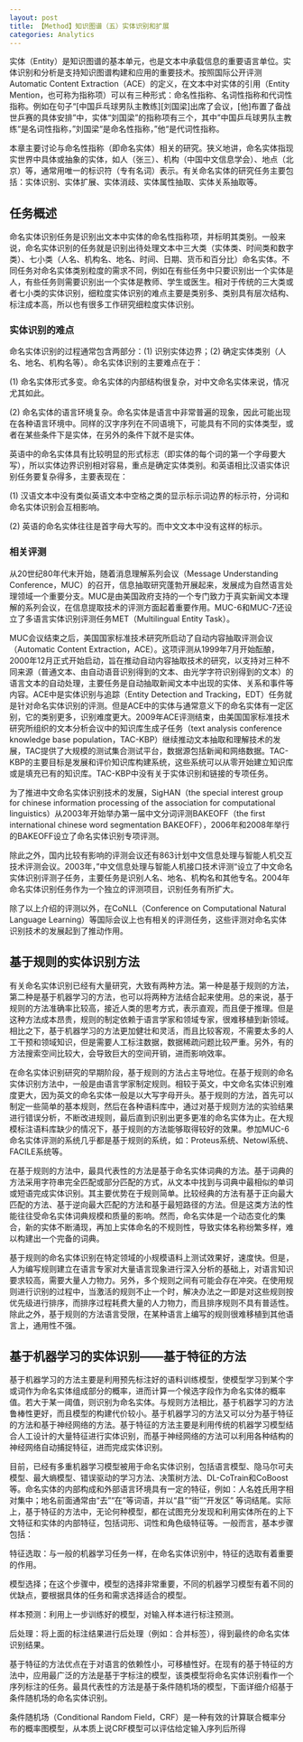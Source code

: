 ```yaml
---
layout: post
title: 【Method】知识图谱（五）实体识别和扩展
categories: Analytics
---
```


实体（Entity）是知识图谱的基本单元，也是文本中承载信息的重要语言单位。实体识别和分析是支持知识图谱构建和应用的重要技术。按照国际公开评测Automatic Content Extraction（ACE）的定义，在文本中对实体的引用（Entity Mention，也可称为指称项）可以有三种形式：命名性指称、名词性指称和代词性指称。例如在句子“[中国乒乓球男队主教练][刘国梁]出席了会议，[他]布置了备战世乒赛的具体安排”中，实体“刘国梁”的指称项有三个，其中”中国乒乓球男队主教练“是名词性指称，”刘国梁“是命名性指称，”他“是代词性指称。

本章主要讨论与命名性指称（即命名实体）相关的研究。狭义地讲，命名实体指现实世界中具体或抽象的实体，如人（张三）、机构（中国中文信息学会）、地点（北京）等，通常用唯一的标识符（专有名词）表示。有关命名实体的研究任务主要包括：实体识别、实体扩展、实体消歧、实体属性抽取、实体关系抽取等。


## 任务概述

命名实体识别任务是识别出文本中实体的命名性指称项，并标明其类别。一般来说，命名实体识别的任务就是识别出待处理文本中三大类（实体类、时间类和数字类）、七小类（人名、机构名、地名、时间、日期、货币和百分比）命名实体。不同任务对命名实体类别粒度的需求不同，例如在有些任务中只要识别出一个实体是人，有些任务则需要识别出一个实体是教师、学生或医生。相对于传统的三大类或者七小类的实体识别，细粒度实体识别的难点主要是类别多、类别具有层次结构、标注成本高，所以也有很多工作研究细粒度实体识别。

### 实体识别的难点

命名实体识别的过程通常包含两部分：(1) 识别实体边界；(2) 确定实体类别（人名、地名、机构名等）。命名实体识别的主要难点在于：

(1) 命名实体形式多变。命名实体的内部结构很复杂，对中文命名实体来说，情况尤其如此。

(2) 命名实体的语言环境复杂。命名实体是语言中非常普遍的现象，因此可能出现在各种语言环境中。同样的汉字序列在不同语境下，可能具有不同的实体类型，或者在某些条件下是实体，在另外的条件下就不是实体。

英语中的命名实体具有比较明显的形式标志（即实体的每个词的第一个字母要大写），所以实体边界识别相对容易，重点是确定实体类别。和英语相比汉语实体识别任务要复杂得多，主要表现在：

(1) 汉语文本中没有类似英语文本中空格之类的显示标示词边界的标示符，分词和命名实体识别会互相影响。

(2) 英语的命名实体往往是首字母大写的。而中文文本中没有这样的标示。

### 相关评测

从20世纪80年代末开始，随着消息理解系列会议（Message Understanding Conference，MUC）的召开，信息抽取研究蓬勃开展起来，发展成为自然语言处理领域一个重要分支。MUC是由美国政府支持的一个专门致力于真实新闻文本理解的系列会议，在信息提取技术的评测方面起着重要作用。MUC-6和MUC-7还设立了多语言实体识别评测任务MET（Multilingual Entity Task）。

MUC会议结束之后，美国国家标准技术研究所启动了自动内容抽取评测会议（Automatic Content Extraction，ACE）。这项评测从1999年7月开始酝酿，2000年12月正式开始启动，旨在推动自动内容抽取技术的研究，以支持对三种不同来源（普通文本、由自动语音识别得到的文本、由光学字符识别得到的文本）的语言文本的自动处理，主要任务是自动抽取新闻文本中出现的实体、关系和事件等内容。ACE中是实体识别与追踪（Entity Detection and Tracking，EDT）任务就是针对命名实体识别的评测。但是ACE中的实体与通常意义下的命名实体有一定区别，它的类别更多，识别难度更大。2009年ACE评测结束，由美国国家标准技术研究所组织的文本分析会议中的知识库生成子任务（text analysis conference knowledge base population，TAC-KBP）继续推动文本抽取和理解技术的发展，TAC提供了大规模的测试集合测试平台，数据源包括新闻和网络数据。TAC-KBP的主要目标是发展和评价知识库构建系统，这些系统可以从零开始建立知识库或是填充已有的知识库。TAC-KBP中没有关于实体识别和链接的专项任务。

为了推进中文命名实体识别技术的发展，SigHAN（the special interest group for chinese information processing of the association for computational linguistics）从2003年开始举办第一届中文分词评测BAKEOFF（the first international chinese word segmentation BAKEOFF），2006年和2008年举行的BAKEOFF设立了命名实体识别专项评测。

除此之外，国内比较有影响的评测会议还有863计划中文信息处理与智能人机交互技术评测会议。2003年，”中文信息处理与智能人机接口技术评测“设立了中文命名实体识别评测子任务，主要任务是识别人名、地名、机构名和其他专名。2004年命名实体识别任务作为一个独立的评测项目，识别任务有所扩大。

除了以上介绍的评测以外，在CoNLL（Conference on Computational Natural Language Learning）等国际会议上也有相关的评测任务，这些评测对命名实体识别技术的发展起到了推动作用。

## 基于规则的实体识别方法

有关命名实体识别已经有大量研究，大致有两种方法。第一种是基于规则的方法，第二种是基于机器学习的方法，也可以将两种方法结合起来使用。总的来说，基于规则的方法准确率比较高，接近人类的思考方式，表示直观，而且便于推理。但是这种方法成本昂贵，规则的制定依赖于语言学家和领域专家，很难移植到新领域。相比之下，基于机器学习的方法更加健壮和灵活，而且比较客观，不需要太多的人工干预和领域知识，但是需要人工标注数据，数据稀疏问题比较严重。另外，有的方法搜索空间比较大，会导致巨大的空间开销，进而影响效率。

在命名实体识别研究的早期阶段，基于规则的方法占主导地位。在基于规则的命名实体识别方法中，一般是由语言学家制定规则。相较于英文，中文命名实体识别难度更大，因为英文的命名实体一般是以大写字母开头。基于规则的方法，首先可以制定一些简单的基本规则，然后在各种语料库中，通过对基于规则方法的实验结果进行错误分析，不断改进规则，最后直到识别出更多更准的命名实体为止。在大规模标注语料库缺少的情况下，基于规则的方法能够取得较好的效果。参加MUC-6命名实体评测的系统几乎都是基于规则的系统，如：Proteus系统、Netowl系统、FACILE系统等。

在基于规则的方法中，最具代表性的方法是基于命名实体词典的方法。基于词典的方法采用字符串完全匹配或部分匹配的方式，从文本中找到与词典中最相似的单词或短语完成实体识别。其主要优势在于规则简单。比较经典的方法有基于正向最大匹配的方法、基于逆向最大匹配的方法和基于最短路径的方法。但是这类方法的性能往往受命名实体词典规模和质量的影响。然而，命名实体是一个动态变化的集合，新的实体不断涌现，再加上实体命名的不规则性，导致实体名称纷繁多样，难以构建出一个完备的词典。

基于规则的命名实体识别在特定领域的小规模语料上测试效果好，速度快。但是，人为编写规则建立在语言专家对大量语言现象进行深入分析的基础上，对语言知识要求较高，需要大量人力物力。另外，多个规则之间有可能会存在冲突。在使用规则进行识别的过程中，当激活的规则不止一个时，解决办法之一即是对这些规则按优先级进行排序，而排序过程耗费大量的人力物力，而且排序规则不具有普适性。除此之外，基于规则的方法语言受限，在某种语言上编写的规则很难移植到其他语言上，通用性不强。

## 基于机器学习的实体识别——基于特征的方法

基于机器学习的方法主要是利用预先标注好的语料训练模型，使模型学习到某个字或词作为命名实体组成部分的概率，进而计算一个候选字段作为命名实体的概率值。若大于某一阈值，则识别为命名实体。与规则方法相比，基于机器学习的方法鲁棒性更好，而且模型的构建代价较小。基于机器学习的方法又可以分为基于特征的方法和基于神经网络的方法。基于特征的方法主要是利用传统的机器学习模型结合人工设计的大量特征进行实体识别，而基于神经网络的方法可以利用各种结构的神经网络自动捕捉特征，进而完成实体识别。

目前，已经有多重机器学习模型被用于命名实体识别，包括语言模型、隐马尔可夫模型、最大熵模型、错误驱动的学习方法、决策树方法、DL-CoTrain和CoBoost等。命名实体的内部构成和外部语言环境具有一定的特征，例如：人名姓氏用字相对集中；地名前面通常由“去”“在”等词语，并以“县”“街”“开发区” 等词结尾。实际上，基于特征的方法中，无论何种模型，都在试图充分发现和利用实体所在的上下文特征和实体的内部特征，包括词形、词性和角色级特征等。一般而言，基本步骤包括：

特征选取：与一般的机器学习任务一样，在命名实体识别中，特征的选取有着重要的作用。

模型选择；在这个步骤中，模型的选择非常重要，不同的机器学习模型有着不同的优缺点，要根据具体的任务和需求选择适合的模型。

样本预测：利用上一步训练好的模型，对输入样本进行标注预测。

后处理：将上面的标注结果进行后处理（例如：合并标签），得到最终的命名实体识别结果。

基于特征的方法优点在于对语言的依赖性小，可移植性好。在现有的基于特征的方法中，应用最广泛的方法是基于字标注的模型，该类模型将命名实体识别看作一个序列标注的任务。最具代表性的方法是基于条件随机场的模型，下面详细介绍基于条件随机场的命名实体识别。

条件随机场（Conditional Random Field，CRF）是一种有效的计算联合概率分布的概率图模型，从本质上说CRF模型可以评估给定输入序列后所得

